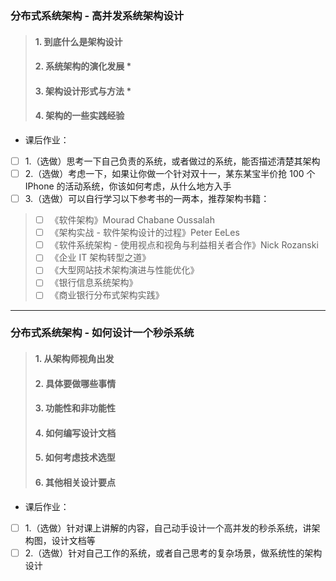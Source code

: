 ### 分布式系统架构 - 高并发系统架构设计
> #### 1. 到底什么是架构设计 
> #### 2. 系统架构的演化发展 * 
> #### 3. 架构设计形式与方法 * 
> #### 4. 架构的一些实践经验
* 课后作业：
-[ ] 1.（选做）思考一下自己负责的系统，或者做过的系统，能否描述清楚其架构
-[ ] 2.（选做）考虑一下，如果让你做一个针对双十一，某东某宝半价抢 100 个 IPhone 的活动系统，你该如何考虑，从什么地方入手
-[ ] 3.（选做）可以自行学习以下参考书的一两本，推荐架构书籍：
>-[ ] 《软件架构》Mourad Chabane Oussalah
>-[ ] 《架构实战 - 软件架构设计的过程》Peter EeLes
>-[ ] 《软件系统架构 - 使用视点和视角与利益相关者合作》Nick Rozanski
>-[ ] 《企业 IT 架构转型之道》
>-[ ] 《大型网站技术架构演进与性能优化》
>-[ ] 《银行信息系统架构》
>-[ ] 《商业银行分布式架构实践》
---
### 分布式系统架构 - 如何设计一个秒杀系统
> #### 1. 从架构师视角出发
> #### 2. 具体要做哪些事情
> #### 3. 功能性和非功能性
> #### 4. 如何编写设计文档
> #### 5. 如何考虑技术选型
> #### 6. 其他相关设计要点
* 课后作业：
-[ ] 1.（选做）针对课上讲解的内容，自己动手设计一个高并发的秒杀系统，讲架构图，设计文档等
-[ ] 2.（选做）针对自己工作的系统，或者自己思考的复杂场景，做系统性的架构设计